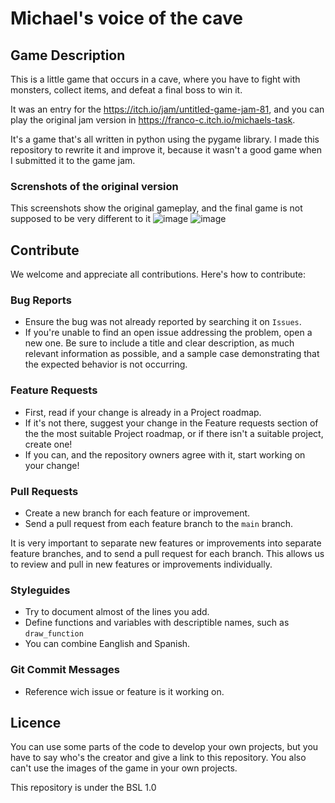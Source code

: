 # Michael's voice of the cave

## Game Description
This is a little game that occurs in a cave, where you have to fight with monsters, collect items, and defeat a final boss to win it.

It was an entry for the https://itch.io/jam/untitled-game-jam-81, and you can play the original jam version in https://franco-c.itch.io/michaels-task.

It's a game that's all written in python using the pygame library.
I made this repository to rewrite it and improve it, because it wasn't a good game when I submitted it to the game jam.

### Screnshots of the original version
This screenshots show the original gameplay, and the final game is not supposed to be very different to it
![image](https://github.com/Franco432/Michaels-voice-of-the-cave/assets/136395227/351a35a4-2ac9-4db2-ac8a-bb1b1de8d965)
![image](https://github.com/Franco432/Michaels-voice-of-the-cave/assets/136395227/8254733a-e7f8-4807-92ed-02411bfcb7d5)

## Contribute
We welcome and appreciate all contributions. Here's how to contribute:

### Bug Reports

- Ensure the bug was not already reported by searching it on `Issues`.
- If you're unable to find an open issue addressing the problem, open a new one. Be sure to include a title and clear description, as much relevant information as possible, and a sample case demonstrating that the expected behavior is not occurring.

### Feature Requests

- First, read if your change is already in a Project roadmap. 
- If it's not there, suggest your change in the Feature requests section of the the most suitable Project roadmap, or if there isn't a suitable project, create one!
- If you can, and the repository owners agree with it, start working on your change!

### Pull Requests

- Create a new branch for each feature or improvement.
- Send a pull request from each feature branch to the `main` branch.

It is very important to separate new features or improvements into separate feature branches, and to send a pull request for each branch. This allows us to review and pull in new features or improvements individually.

### Styleguides
- Try to document almost of the lines you add.
- Define functions and variables with descriptible names, such as `draw_function`
- You can combine Eanglish and Spanish.

### Git Commit Messages
- Reference wich issue or feature is it working on.

## Licence
You can use some parts of the code to develop your own projects, but you have to say who's the creator and give a link to this repository.
You also can't use the images of the game in your own projects.

This repository is under the BSL 1.0
